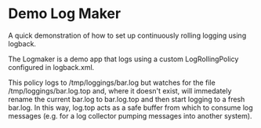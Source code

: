 Demo Log Maker
==============

A quick demonstration of how to set up continuously rolling logging using logback.

The Logmaker is a demo app that logs using a custom LogRollingPolicy configured in logback.xml.

This policy logs to /tmp/loggings/bar.log but watches for the file /tmp/loggings/bar.log.top and, where it doesn't exist, will immedately rename the current bar.log to bar.log.top and then start logging to a fresh bar.log.  In this way, log.top acts as a safe buffer from which to consume log messages (e.g. for a log collector pumping messages into another system).

